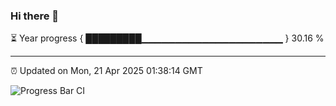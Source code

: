### Hi there 👋

⏳ Year progress { █████████▁▁▁▁▁▁▁▁▁▁▁▁▁▁▁▁▁▁▁▁▁ } 30.16 %

---

⏰ Updated on Mon, 21 Apr 2025 01:38:14 GMT

![Progress Bar CI](https://github.com/liununu/liununu/workflows/Progress%20Bar%20CI/badge.svg)
